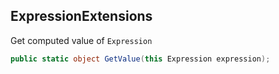 ﻿## ExpressionExtensions

Get computed value of `Expression`
```cs
public static object GetValue(this Expression expression);
```
